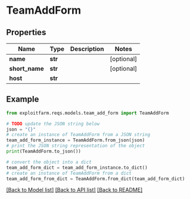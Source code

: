 # TeamAddForm


## Properties

Name | Type | Description | Notes
------------ | ------------- | ------------- | -------------
**name** | **str** |  | [optional] 
**short_name** | **str** |  | [optional] 
**host** | **str** |  | 

## Example

```python
from exploitfarm.reqs.models.team_add_form import TeamAddForm

# TODO update the JSON string below
json = "{}"
# create an instance of TeamAddForm from a JSON string
team_add_form_instance = TeamAddForm.from_json(json)
# print the JSON string representation of the object
print(TeamAddForm.to_json())

# convert the object into a dict
team_add_form_dict = team_add_form_instance.to_dict()
# create an instance of TeamAddForm from a dict
team_add_form_from_dict = TeamAddForm.from_dict(team_add_form_dict)
```
[[Back to Model list]](../README.md#documentation-for-models) [[Back to API list]](../README.md#documentation-for-api-endpoints) [[Back to README]](../README.md)


